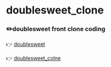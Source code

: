 # doublesweet_clone

### ✏️doublesweet front clone coding

👉 [doublesweet](http://doublesweet.co.kr/)

👉 [doublesweet_colne](https://kim-subin.github.io/doublesweet_clone/)
